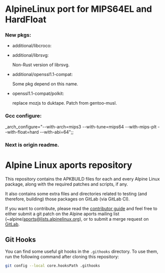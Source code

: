 # AlpineLinux port for MIPS64EL and HardFloat

### New pkgs:

- additional/libcroco:

- additional/librsvg:

  Non-Rust version of librsvg.

- additional/openssl1.1-compat:

  Some pkg depend on this name.

- openssl1.1-compat/polkit:

  replace mozjs to duktape. Patch from gentoo-musl.

### Gcc configure:

_arch_configure="--with-arch=mips3 --with-tune=mips64 --with-mips-plt --with-float=hard --with-abi=64";;


### Next is origin readme.

Alpine Linux aports repository
==============================

This repository contains the APKBUILD files for each and every
Alpine Linux package, along with the required patches and scripts,
if any.

It also contains some extra files and directories related to testing
(and therefore, building) those packages on GitLab (via GitLab CI).

If you want to contribute, please read the
[contributor guide](https://wiki.alpinelinux.org/wiki/Alpine_Linux:Contribute)
and feel free to either submit a git patch on the Alpine aports
mailing list (~alpine/aports@lists.alpinelinux.org), or to submit a
merge request on [GitLab](https://gitlab.alpinelinux.org/alpine/aports).


Git Hooks
---------

You can find some useful git hooks in the `.githooks` directory.
To use them, run the following command after cloning this repository:

```sh
git config --local core.hooksPath .githooks
```

